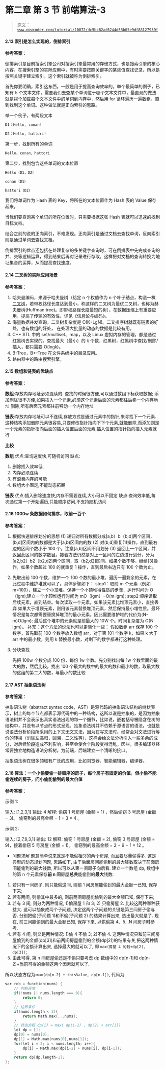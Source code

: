 # 第二章 第 3 节 前端算法-3

> 原文：[`www.nowcoder.com/tutorial/10072/dc5bc82ad6244d58b05e9df88127939f`](https://www.nowcoder.com/tutorial/10072/dc5bc82ad6244d58b05e9df88127939f)

#### 2.13 索引是怎么实现的，倒排索引

**参考答案**：

倒排索引是目前搜索引擎公司对搜索引擎最常用的存储方式，也是搜索引擎的核心内容，在搜索引擎的实际应用中，有时需要按照关键字的某些值查找记录，所以是按照关键字建立索引，这个索引就被称为倒排索引。

首先你要明确，索引这东西，一般是用于提高查询效率的。举个最简单的例子，已知有 5 个文本文件，需要我们去查某个单词位于哪个文本文件中，最直观的做法就是挨个加载每个文本文件中的单词到内存中，然后用 for 循环遍历一遍数组，直到找到这个单词。这种做法就是正向索引的思路。

举一个例子，有两段文本

```cpp
D1：Hello, conan!

D2：Hello, hattori!
```

第一步，找到所有的单词

```cpp
Hello、conan、hattori
```

第二步，找到包含这些单词的文本位置

```cpp
Hello（D1，D2）

conan（D1）

hattori（D2）
```

我们将单词作为 Hash 表的 Key，将所在的文本位置作为 Hash 表的 Value 保存起来。

当我们要查询某个单词的所在位置时，只需要根据这张 Hash 表就可以迅速的找到目标文档。

结合之前的说的正向索引，不难发现。正向索引是通过文档去查找单词，反向索引则是通过单词去查找文档。

倒排索引的优点还包括在处理复杂的多关键字查询时，可在倒排表中先完成查询的并、交等逻辑运算，得到结果后再对记录进行存取，这样把对文档的查询转换为地址集合的运算，从而提高查找速度。

#### 2.14 二叉树的实际应用场景

**参考答案**：

1.  哈夫曼编码，来源于哈夫曼树（给定 n 个权值作为 n 个叶子结点，构造一棵[二叉树](http://blog.csdn.net/hguisu/article/details/7686515)，若带权路径长度达到最小，称这样的二叉树为最优二叉树，也称为赫夫曼树(Huffman tree)。即带权路径长度最短的树），在数据压缩上有重要应用，提高了传输的有效性，详见《信息论与编码》。
2.  海量数据并发查询，二叉树复杂度是 O(K+LgN)。二叉排序树就既有链表的好处，也有数组的好处， 在处理大批量的动态的数据是比较有用。
3.  C++ STL 中的 set/multiset、map，以及 Linux 虚拟内存的管理，都是通过红黑树去实现的。查找最大（最小）的 k 个数，红黑树，红黑树中查找/删除/插入，都只需要 O(logk)。
4.  B-Tree，B+-Tree 在文件系统中的目录应用。
5.  路由器中的路由搜索引擎。

#### 2.15 数组和链表的优缺点

**参考答案**：

**数组**:存放内存地址必须连续的.
查找的时候很方便,可以通过数组下标获取数据;
添加删除很不方便,如果插入一个元素,必须这个元素后面的元素都往后移一个内存地址
删除,所有后面元素都往前移动一个内存地址

**链表**:存放内存地址可以不连续,存放方式是通过元素中的指针,来寻找下一个元素.
这种结构添加删除元素很容易,只要修改指针指向下下个元素,就能删除,而添加则是
一个元素的指针指向后面的插入位置后面的元素,插入位置的指针指向插入元素就行

**比较**

**数组**
优点:查询速度快,可随机访问
缺点:

1.  删除插入效率低,
2.  内存必须连续
3.  有浪费内存的可能
4.  数组大小固定,不能动态拓展

**链表**
优点:插入删除速度快,内存不需要连续,大小可以不固定
缺点:查询效率低,每次通过第一个开始遍历,只能顺序访问,不支持随机访问

#### 2.16 1000w 条数据如何排序，取前一百个

**参考答案**：

1.  根据快速排序划分的思想
    (1) 递归对所有数据分成[a,b）b（b,d]两个区间，(b,d]区间内的数都是大于[a,b)区间内的数
    (2) 对(b,d]重复(1)操作，直到最右边的区间个数小于 100 个。注意[a,b)区间不用划分
    (3) 返回上一个区间，并返回此区间的数字数目。接着方法仍然是对上一区间的左边进行划分，分为[a2,b2）b2（b2,d2]两个区间，取（b2,d2]区间。如果个数不够，继续(3)操作，如果个数超过 100 的就重复 1 操作，直到最后右边只有 100 个数为止。

2.  先取出前 100 个数，维护一个 100 个数的最小堆，遍历一遍剩余的元素，在此过程中维护堆就可以了。具体步骤如下：
    step1：取前 m 个元素（例如 m=100），建立一个小顶堆。保持一个小顶堆得性质的步骤，运行时间为 O（lgm);建立一个小顶堆运行时间为 mO（lgm）=O(m lgm);
    step2:顺序读取后续元素，直到结束。每次读取一个元素，如果该元素比堆顶元素小，直接丢弃
    如果大于堆顶元素，则用该元素替换堆顶元素，然后保持最小堆性质。最坏情况是每次都需要替换掉堆顶的最小元素，因此需要维护堆的代价为(N-m)O(lgm);
    最后这个堆中的元素就是前最大的 10W 个。时间复杂度为 O(N lgm）。
    补充：这个方法的说法也可以更简化一些：
    假设数组 arr 保存 100 个数字，首先取前 100 个数字放入数组 arr，对于第 101 个数字 k，如果 k 大于 arr 中的最小数，则用 k 替换最小数，对剩下的数字都进行这种处理。

3.  分块查找

    先把 100w 个数分成 100 份，每份 1w 个数。先分别找出每 1w 个数里面的最大的数，然后比较。找出 100 个最大的数中的最大的数和最小的数，取最大数的这组的第二大的数，与最小的数比较

#### 2.17 AST 抽象语法树

**参考答案**：

抽象语法树（abstract syntax code，AST）是源代码的抽象语法结构的树状表示，树上的每个节点都表示源代码中的一种结构，这所以说是抽象的，是因为抽象语法树并不会表示出真实语法出现的每一个细节，比如说，嵌套括号被隐含在树的结构中，并没有以节点的形式呈现。抽象语法树并不依赖于源语言的语法，也就是说语法分析阶段所采用的上下文无文文法，因为在写文法时，经常会对文法进行等价的转换（消除左递归，回溯，二义性等），这样会给文法分析引入一些多余的成分，对后续阶段造成不利影响，甚至会使合个阶段变得混乱。因些，很多编译器经常要独立地构造语法分析树，为前端，后端建立一个清晰的接口。

抽象语法树在很多领域有广泛的应用，比如浏览器，智能编辑器，编译器。

#### 2.18 算法：一个小偷要偷一排顺序的房子，每个房子有固定的价值，但小偷不能偷连续的房子，问小偷能偷到的最大价值

**参考答案**：

示例 1:

输入: [1,2,3,1] 输出: 4 解释: 偷窃 1 号房屋 (金额 = 1) ，然后偷窃 3 号房屋 (金额 = 3)。 偷窃到的最高金额 = 1 + 3 = 4 。

示例 2:

输入: [2,7,9,3,1] 输出: 12 解释: 偷窃 1 号房屋 (金额 = 2), 偷窃 3 号房屋 (金额 = 9)，接着偷窃 5 号房屋 (金额 = 1)。 偷窃到的最高金额 = 2 + 9 + 1 = 12 。

*   问题求解 题意简单说来就是不能偷相邻的两个房屋, 而且要尽量偷得多. 这是典型的动态规划问题, 思路如下, 由于后面房间能偷到的最大钱数取决于前面房间能偷到的最大钱数, 所以可以从第一间房子向后看. 建立一个数组 dp, 数组中的第 n 个元素保存**前 n 间**房屋**总共**能偷到的**最大**钱数:

1.  若只有一间房子, 则只能偷这间, 则前 1 间房屋能偷到的最大金额一已知, 保存下来;
2.  若有两间, 则偷其中最多的, 则前两间房屋能偷到的最大金额已知, 保存下来;
3.  若有 3 间, 则分为两种情况, 1)偷房屋 1 和 3; 2) 只偷房屋 2\. 比较这两种哪种获益大. 这可以抽象成两个子问题, 决定这两个子问题的关键是第三间房子偷与否. 分别把偷(子问题 1)和不偷(子问题 2) 的结果计算出来, 选出最大就是了. 现在, 前三间能偷到的最大金额已知, 保存下来, 以供偷第 4、5...N 间房子时参考.
4.  若有 4 间, 则又是两种情况: 1)偷 4 不偷 3; 2)不偷 4\. 这两种情况只和前三间房屋偷到的金额(dp[3])和前两间房屋偷到的金额(dp[2])的结果有关,把这两种情况下的金额计算出来, 选择最大的就可以了, 即 `max(房屋 4 的钱+dp[2], dp[3])`;
5.  由此可得, 第 n 间房屋偷还是不偷只要考虑 dp 数组中的 dp[n-1]和 dp[n-2]+当前可得的金额这两个因素就可以了.

所以状态方程为:`max(dp[n-2] + thisValue, dp[n-1])`, 代码为:

```cpp
var rob = function(nums) {
    // 判断异常
    if(!nums || nums.length === 0){ 
        return 0;
    }
    // 边界条件
    if(nums.length < 3){
        return Math.max(...nums);
    }
    // 状态方程 dp(i) = max( dp(i-1) , dp(2) + arr[i])
    let dp = [];
    dp[0] = nums[0];
    dp[1] = Math.max(nums[0],nums[1]);
    for(let i = 2; i < nums.length; i++){
        dp[i] = Math.max(dp[i-2] + nums[i], dp[i-1]);
    }
    return dp[dp.length-1];
};
```